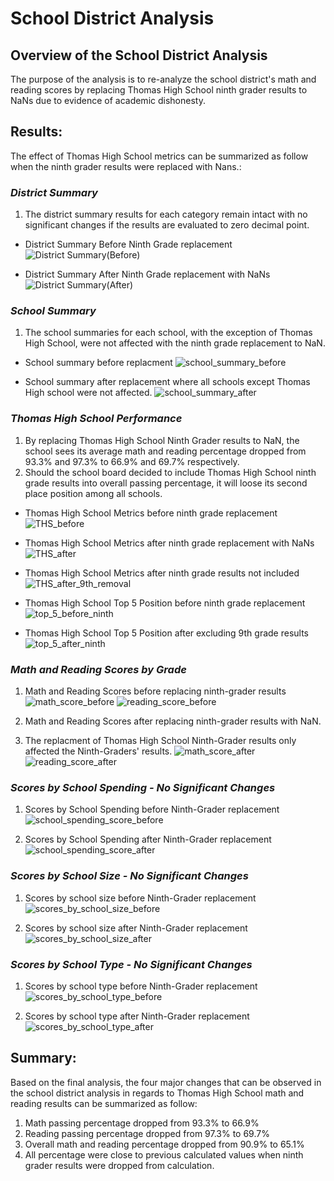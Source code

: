 # **School District Analysis**
## **Overview of the School District Analysis**
The purpose of the analysis is to re-analyze the school district's math and reading scores by replacing Thomas High School ninth grader results to NaNs due to evidence of academic dishonesty. 

## **Results:**

The effect of Thomas High School metrics can be summarized as follow when the ninth grader results were replaced with Nans.:

### *District Summary*
1. The district summary results for each category remain intact with no significant changes if the results are evaluated to zero decimal point. 
- District Summary Before Ninth Grade replacement
![District Summary(Before)](https://user-images.githubusercontent.com/70525492/94965927-fa54e900-04c1-11eb-9c80-1d08d1503c88.png)


-  District Summary After Ninth Grade replacement with NaNs
![District Summary(After)](https://user-images.githubusercontent.com/70525492/94961370-21a7b800-04ba-11eb-9165-63bf1ed7f72c.png)

### *School Summary*
1. The school summaries for each school, with the exception of Thomas High School, were not affected with the ninth grade replacement to NaN.

- School summary before replacment
  ![school_summary_before](https://user-images.githubusercontent.com/70525492/94962089-7f88cf80-04bb-11eb-9a22-dfda4331752b.png)

- School summary after replacement where all schools except Thomas High school were not affected. 
  ![school_summary_after](https://user-images.githubusercontent.com/70525492/94962095-81529300-04bb-11eb-8d74-3fae392bbab4.png)

### *Thomas High School Performance*
1. By replacing Thomas High School Ninth Grader results to NaN, the school sees its average math and reading percentage dropped from 93.3% and 97.3% to 66.9% and 69.7% respectively.
2. Should the school board decided to include Thomas High School ninth grade  results into overall passing percentage, it will loose its second place position among all schools. 
- Thomas High School Metrics before ninth grade replacement
  ![THS_before](https://user-images.githubusercontent.com/70525492/94963854-5f0e4480-04be-11eb-8fc2-1e7529d7d3f6.png) 

- Thomas High School Metrics after ninth grade replacement with NaNs
  ![THS_after](https://user-images.githubusercontent.com/70525492/94963861-62093500-04be-11eb-8798-cdd6d02f4117.png)

- Thomas High School Metrics after ninth grade results not included
  ![THS_after_9th_removal](https://user-images.githubusercontent.com/70525492/94964461-78fc5700-04bf-11eb-8835-d4fcce5c8a17.png)

- Thomas High School Top 5 Position before ninth grade replacement
  ![top_5_before_ninth](https://user-images.githubusercontent.com/70525492/94964941-31c29600-04c0-11eb-97da-1143be10dc4b.png)

- Thomas High School Top 5 Position after excluding 9th grade results
  ![top_5_after_ninth](https://user-images.githubusercontent.com/70525492/94964947-338c5980-04c0-11eb-885f-5af2c319c8b4.png)

### *Math and Reading Scores by Grade*
1. Math and Reading Scores before replacing ninth-grader results
![math_score_before](https://user-images.githubusercontent.com/70525492/94967938-a8ae5d80-04c5-11eb-8dcd-176cee11c2de.png)
![reading_score_before](https://user-images.githubusercontent.com/70525492/94967942-aa782100-04c5-11eb-8bed-1b1d0e6fefc4.png)

2. Math and Reading Scores after replacing ninth-grader results with NaN. 
3. The replacment of Thomas High School Ninth-Grader results only affected the Ninth-Graders' results.
![math_score_after](https://user-images.githubusercontent.com/70525492/94968024-c7145900-04c5-11eb-8521-7bdfac14b994.png)
![reading_score_after](https://user-images.githubusercontent.com/70525492/94968030-ca0f4980-04c5-11eb-9e97-b1b0e9a3bd9e.png)

### *Scores by School Spending - No Significant Changes*
1. Scores by School Spending before Ninth-Grader replacement
![school_spending_score_before](https://user-images.githubusercontent.com/70525492/94969136-cb417600-04c7-11eb-8342-898fadc5b321.png)

2. Scores by School Spending after Ninth-Grader replacement
![school_spending_score_after](https://user-images.githubusercontent.com/70525492/94969139-cc72a300-04c7-11eb-84f3-285892b75daf.png)

### *Scores by School Size - No Significant Changes*
1. Scores by school size before Ninth-Grader replacement
![scores_by_school_size_before](https://user-images.githubusercontent.com/70525492/94969748-e6f94c00-04c8-11eb-95bf-d10017b7faa2.png)

2. Scores by school size after Ninth-Grader replacement
  ![scores_by_school_size_after](https://user-images.githubusercontent.com/70525492/94969751-e8c30f80-04c8-11eb-81b4-ed6be1cf2282.png)

### *Scores by School Type - No Significant Changes*
1. Scores by school type before Ninth-Grader replacement
![scores_by_school_type_before](https://user-images.githubusercontent.com/70525492/94970025-6129d080-04c9-11eb-80b8-262e2fb167c4.png)

2. Scores by school type after Ninth-Grader replacement
![scores_by_school_type_after](https://user-images.githubusercontent.com/70525492/94970028-625afd80-04c9-11eb-9c2f-a62a7356d869.png)


## **Summary:**

Based on the final analysis, the four major changes that can be observed in the school district analysis in regards to Thomas High School math and reading results can be summarized as follow:

1. Math passing percentage dropped from 93.3% to 66.9%
2. Reading passing percentage dropped from 97.3% to 69.7%
3. Overall math and reading percentage dropped from 90.9% to 65.1%
4. All percentage were close to previous calculated values when ninth grader results were dropped from calculation. 
